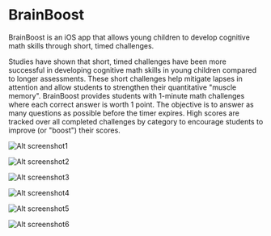 # BrainBoost

BrainBoost is an iOS app that allows young children to develop cognitive math skills through short, timed challenges.

Studies have shown that short, timed challenges have been more successful in developing cognitive math skills in young children compared to longer assessments. These short challenges help mitigate lapses in attention and allow students to strengthen their quantitative "muscle memory". BrainBoost provides students with 1-minute math challenges where each correct answer is worth 1 point. The objective is to answer as many questions as possible before the timer expires. High scores are tracked over all completed challenges by category to encourage students to improve (or "boost") their scores.

![Alt screenshot1](./BrainBoost/screenshots/bb_icon.png)

![Alt screenshot2](./BrainBoost/screenshots/bb_home.png)

![Alt screenshot3](./BrainBoost/screenshots/bb_menu_before.png)

![Alt screenshot4](./BrainBoost/screenshots/bb_challenge.png)

![Alt screenshot5](./BrainBoost/screenshots/bb_end_challenge.png)

![Alt screenshot6](./BrainBoost/screenshots/bb_menu_after.png)

